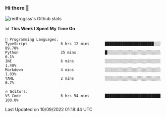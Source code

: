 ### Hi there 👋

<img src="https://github-readme-stats.vercel.app/api?username=redfrogsss&show_icons=true" alt="redfrogsss's Github stats"></img>

<!--START_SECTION:waka-->
📊 **This Week I Spent My Time On** 

```text
💬 Programming Languages: 
TypeScript               6 hrs 12 mins       ██████████████████████░░░   89.78% 
Python                   25 mins             █░░░░░░░░░░░░░░░░░░░░░░░░   6.1% 
INI                      6 mins              ░░░░░░░░░░░░░░░░░░░░░░░░░   1.48% 
Markdown                 4 mins              ░░░░░░░░░░░░░░░░░░░░░░░░░   1.03% 
YAML                     2 mins              ░░░░░░░░░░░░░░░░░░░░░░░░░   0.7%

🔥 Editors: 
VS Code                  6 hrs 54 mins       █████████████████████████   100.0%

```


 Last Updated on 10/09/2022 01:18:44 UTC
<!--END_SECTION:waka-->